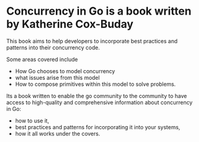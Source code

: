 # Concurrency in Go is a book written by Katherine Cox-Buday

This book aims to help developers to incorporate best practices and patterns into their concurrency code.

Some areas covered include

- How Go chooses to model concurrency
- what issues arise from this model
- How to compose primitives within this model to solve problems.

Its a book written to enable the go community to the community to
have access to high-quality and comprehensive information about concurrency in
Go:

- how to use it,
- best practices and patterns for incorporating it into your systems,
- how it all works under the covers.
